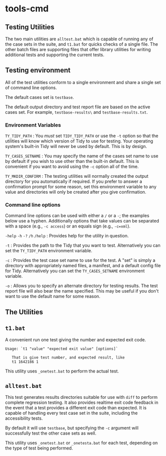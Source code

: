 # tools-cmd

## Testing Utilities

The two main utilities are `alltest.bat` which is capable of running any of the case sets in the suite, and `t1.bat` for quicks checks of a single file. The other batch files are supporting files that offer library utilities for writing additional tests and supporting the current tests.


## Testing environment

All of the test utilities conform to a single environment and share a single set of command line options.

The default cases set is `testbase`.

The default output directory and test report file are based on the active cases set. For example, `testbase-results\` and `testbase-results.txt`.


### Environment Variables

`TY_TIDY_PATH`
 : You _must_ set `TIDY_TIDY_PATH` or use the `-t` option so that the utilities
   will know which version of Tidy to use for testing. Your operating system's
   built-in Tidy will never be used by default. This is by design.
   
`TY_CASES_SETNAME`
 : You may specify the name of the cases set name to use by default if you wish
   to use other than the built-in default. This is convenient if you want to
   avoid using the `-c` option all of the time.
   
`TY_MKDIR_CONFIRM`
 : The testing utilities will normally created the output directory for you
   automatically if required. If you prefer to answer a confirmation prompt for
   some reason, set this environment variable to any value and directories will
   only be created after you give confirmation.
   
   
### Command line options

Command line options can be used with either a `/` or a `-`; the examples below use a hyphen. Additionally options that take values can be separated with a space (e.g., `-c access`) or an equals sign (e.g., `-c=xml`).

`-help`
`-h`
`-?`
`/h`
`/help`
 : Provides help for the utility in question.


`-t`
 : Provides the path to the Tidy that you want to test. Alternatively you can
   set the `TY_TIDY_PATH` environment variable.
   
`-c`
 : Provides the test case set name to use for the test. A "set" is simply a
   directory with appropriately named files, a manifest, and a default config
   file for Tidy. Alternatively you can set the `TY_CASES_SETNAME` environment
   variable.

`-o`
 : Allows you to specify an alternate directory for testing results. The test
   report file will also bear the name specified. This may be useful if you
   don't want to use the default name for some reason.


## The Utilities

## `t1.bat`

A convenient run one test giving the number and expected exit code.

~~~
Usage: `t1 "value" "expected exit value" [options]`

   That is give test number, and expected result, like
   t1 1642186 1
~~~

This utility uses `_onetest.bat` to perform the actual test.


## `alltest.bat`

This test generates results directories suitable for use with `diff` to perform
complete regression testing. It also provides realtime exit code feedback in
the event that a test provides a different exit code than expected. It is capable of handling every test case set in the suite, including the accessibility tests.

By default it will use `testbase`, but specifying the `-c` argument will successfully test the other case sets as well.

This utility uses `_onetest.bat` or `_onetesta.bat` for each test, depending on the type of test being performed.

